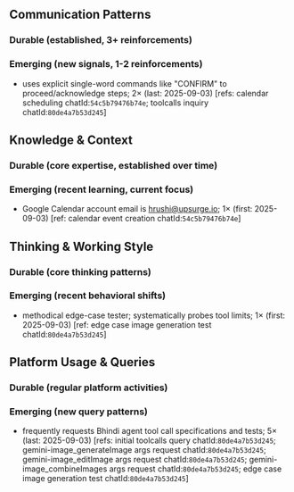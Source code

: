 ## Communication Patterns
### Durable (established, 3+ reinforcements)

### Emerging (new signals, 1-2 reinforcements)
- uses explicit single-word commands like "CONFIRM" to proceed/acknowledge steps; 2× (last: 2025-09-03) [refs: calendar scheduling chatId:`54c5b79476b74e`; toolcalls inquiry chatId:`80de4a7b53d245`]

## Knowledge & Context
### Durable (core expertise, established over time)

### Emerging (recent learning, current focus)
- Google Calendar account email is hrushi@upsurge.io; 1× (first: 2025-09-03) [ref: calendar event creation chatId:`54c5b79476b74e`]

## Thinking & Working Style
### Durable (core thinking patterns)

### Emerging (recent behavioral shifts)
- methodical edge-case tester; systematically probes tool limits; 1× (first: 2025-09-03) [ref: edge case image generation test chatId:`80de4a7b53d245`]

## Platform Usage & Queries
### Durable (regular platform activities)

### Emerging (new query patterns)
- frequently requests Bhindi agent tool call specifications and tests; 5× (last: 2025-09-03) [refs: initial toolcalls query chatId:`80de4a7b53d245`; gemini-image_generateImage args request chatId:`80de4a7b53d245`; gemini-image_editImage args request chatId:`80de4a7b53d245`; gemini-image_combineImages args request chatId:`80de4a7b53d245`; edge case image generation test chatId:`80de4a7b53d245`]